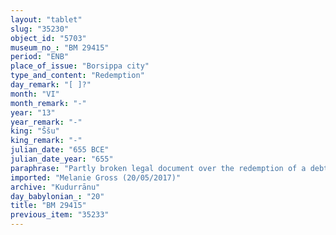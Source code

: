 ```yaml
---
layout: "tablet"
slug: "35230"
object_id: "5703"
museum_no_: "BM 29415"
period: "ENB"
place_of_issue: "Borsippa city"
type_and_content: "Redemption"
day_remark: "[ ]?"
month: "VI"
month_remark: "-"
year: "13"
year_remark: "-"
king: "Ššu"
king_remark: "-"
julian_date: "655 BCE"
julian_date_year: "655"
paraphrase: "Partly broken legal document over the redemption of a debt of silver: <strong>B</strong> has to pay 4 minas of silver to his two brothers <strong>A<sub>1</sub></strong> and <strong>A<sub>2</sub></strong> on the 25th(?) of Ta&scaron;rīt (VII). If he manages to do so, <strong>A<sub>1</sub></strong> and <strong>A<sub>2</sub></strong> will give him the orchards. If this is not the case, the orchards will belong to<strong> A<sub>1</sub></strong> and <strong>A<sub>2</sub></strong>. In either case, <strong>B</strong> is not entitled to give the orchards to anyone else. If he gives back the money according to the tablet of Kurigalzu, <strong>A<sub>1</sub></strong> and <strong>A<sub>2 </sub></strong>will purchase the orchards. Witnesses and the scribe.<br /> <br /> <strong>A<sub>1</sub></strong> = Nādin/Kudurānu; <strong>A<sub>2</sub></strong> = Bēl-iddin/Kudurānu; <strong>B</strong> = Nab&ucirc;-u&scaron;allim/Kudurānu; Scribe = Bēl-iddin/Munnabitu"
imported: "Melanie Gross (20/05/2017)"
archive: "Kudurrānu"
day_babylonian_: "20"
title: "BM 29415"
previous_item: "35233"
---
```

